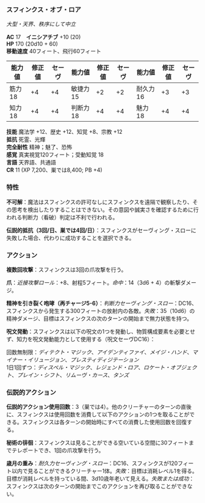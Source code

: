 ### スフィンクス・オブ・ロア
*大型・天界、秩序にして中立*

**AC** 17　**イニシアチブ** +10 (20)  
**HP** 170 (20d10 + 60)  
**移動速度** 40フィート、飛行60フィート

| 能力値 | 修正値 | セーヴ | 能力値 | 修正値 | セーヴ | 能力値 | 修正値 | セーヴ |
|--------|--------|--------|--------|--------|--------|--------|--------|--------|
| 筋力18 | +4 | +4 | 敏捷力15 | +2 | +2 | 耐久力16 | +3 | +3 |
| 知力18 | +4 | +4 | 判断力18 | +4 | +4 | 魅力18 | +4 | +4 |

**技能** 魔法学 +12、歴史 +12、知覚 +8、宗教 +12  
**抵抗** 死霊、光輝  
**完全耐性** 精神；魅了、恐怖  
**感覚** 真実視覚120フィート；受動知覚 18  
**言語** 天界語、共通語  
**CR** 11 (XP 7,200、巣では8,400; PB +4)

### 特性

**不可解**：魔法はスフィンクスの許可なしにスフィンクスを遠隔で観察したり、その思考を検出したりすることはできない。その意図や誠実さを確認するために行われる判断力（看破）判定は不利で行われる。

**伝説的抵抗（3回/日、巣では4回/日）**：スフィンクスがセーヴィング・スローに失敗した場合、代わりに成功することを選択できる。

### アクション

**複数回攻撃**：スフィンクスは3回の爪攻撃を行う。

**爪**：*近接攻撃ロール*：+8、射程5フィート。*命中*：14（3d6 + 4）の斬撃ダメージ。

**精神を引き裂く咆哮（再チャージ5-6）**：*判断力セーヴィング・スロー*：DC16、スフィンクスから発生する300フィートの放射内の各敵。*失敗*：35（10d6）の精神ダメージ、目標はスフィンクスの次のターンの開始まで無力状態を持つ。

**呪文発動**：スフィンクスは以下の呪文の1つを発動し、物質構成要素を必要とせず、知力を呪文発動能力として使用する（呪文セーヴDC16）：

回数無制限：*ディテクト・マジック*、*アイデンティファイ*、*メイジ・ハンド*、*マイナー・イリュージョン*、*プレスティディジテーション*  
1日1回ずつ：*ディスペル・マジック*、*レジェンド・ロア*、*ロケート・オブジェクト*、*プレイン・シフト*、*リムーヴ・カース*、*タンズ*

### 伝説的アクション

**伝説的アクション使用回数**：3（巣では4）。他のクリーチャーのターンの直後に、スフィンクスは使用回数を消費して以下のアクションの1つを取ることができる。スフィンクスは各ターンの開始時にすべての消費した使用回数を回復する。

**秘術の徘徊**：スフィンクスは見ることができる空いている空間に30フィートまでテレポートでき、1回の爪攻撃を行う。

**歳月の重み**：*耐久力セーヴィング・スロー*：DC16、スフィンクスが120フィート以内で見ることができるクリーチャー1体。*失敗*：目標は消耗レベル1を得る。目標が消耗レベルを持っている間、3d10歳年老いて見える。*失敗または成功*：スフィンクスは次のターンの開始までこのアクションを再び取ることができない。